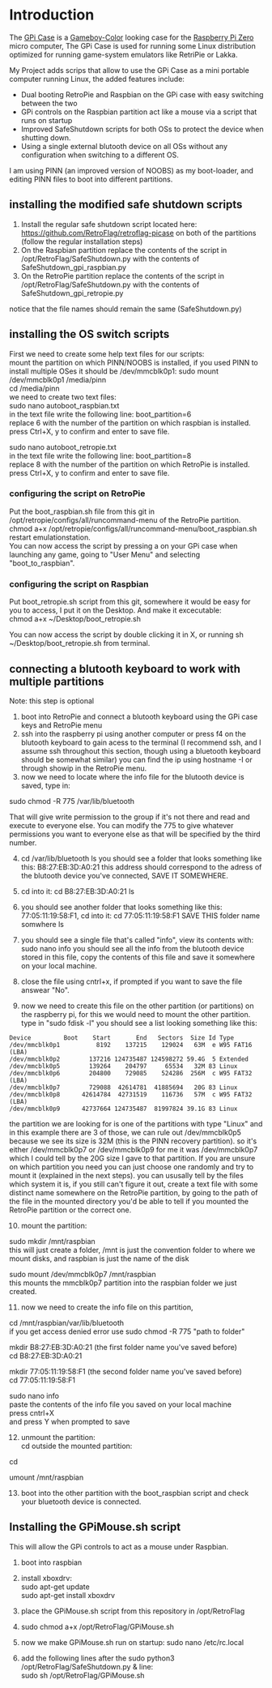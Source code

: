 # Introduction
The [GPi Case](http://www.retroflag.com/GPi-CASE.html) is a [Gameboy-Color](https://en.wikipedia.org/wiki/Game_Boy_Color) looking case for the [Raspberry Pi Zero](https://www.raspberrypi.org/products/raspberry-pi-zero-w/) micro computer, The GPi Case is used for running some Linux distribution optimized for running game-system emulators like RetriPie or Lakka.

My Project adds scrips that allow to use the GPi Case as a mini portable computer running Linux, the added features include:
- Dual booting RetroPie and Raspbian on the GPi case with easy switching between the two
- GPi controls on the Raspbian partition act like a mouse via a script that runs on startup
- Improved SafeShutdown scripts for both OSs to protect the device when shutting down.
- Using a single external blutooth device on all OSs without any configuration when switching to a different OS.

I am using PINN (an improved version of NOOBS) as my boot-loader, and editing PINN files to boot into different partitions.

## installing the modified safe shutdown scripts
1) Install the regular safe shutdown script located here: https://github.com/RetroFlag/retroflag-picase on both of the partitions (follow the regular installation steps)
2) On the Raspbian partition replace the contents of the script in /opt/RetroFlag/SafeShutdown.py with the contents of SafeShutdown_gpi_raspbian.py
3) On the RetroPie partition replace the contents of the script in /opt/RetroFlag/SafeShutdown.py with the contents of SafeShutdown_gpi_retropie.py

notice that the file names should remain the same (SafeShutdown.py)

## installing the OS switch scripts
First we need to create some help text files for our scripts:  
mount the partition on which PINN/NOOBS is installed, if you used PINN to install multiple OSes it should be /dev/mmcblk0p1:
sudo mount /dev/mmcblk0p1 /media/pinn  
cd /media/pinn  
we need to create two text files:  
sudo nano autoboot_raspbian.txt  
in the text file write the following line: boot_partition=6  
replace 6 with the number of the partition on which raspbian is installed.  
press Ctrl+X, y to confirm and enter to save file.  

sudo nano autoboot_retropie.txt  
in the text file write the following line: boot_partition=8  
replace 8 with the number of the partition on which RetroPie is installed.  
press Ctrl+X, y to confirm and enter to save file.  

### configuring the script on RetroPie
Put the boot_raspbian.sh file from this git in /opt/retropie/configs/all/runcommand-menu of the RetroPie partition.  
chmod a+x /opt/retropie/configs/all/runcommand-menu/boot_raspbian.sh
restart emulationstation.  
You can now access the script by pressing a on your GPi case when launching any game, going to "User Menu" and selecting "boot_to_raspbian".  

### configuring the script on Raspbian
Put boot_retropie.sh script from this git, somewhere it would be easy for you to access, I put it on the Desktop. And make it excecutable:  
chmod a+x ~/Desktop/boot_retropie.sh  

You can now access the script by double clicking it in X, or running sh ~/Desktop/boot_retropie.sh from terminal.  

## connecting a blutooth keyboard to work with multiple partitions
Note: this step is optional  
1) boot into RetroPie and connect a blutooth keyboard using the GPi case keys and RetroPie menu  
2) ssh into the raspberry pi using another computer or press f4 on the blutooth keyboard to gain acess to the terminal (I recommend ssh, and I assume ssh throughout this section, though using a bluetooth keyboard should be somewhat similar)
you can find the ip using hostname -I or through showip in the RetroPie menu. 
3) now we need to locate where the info file for the blutooth device is saved, type in: 

sudo chmod -R 775 /var/lib/bluetooth

That will give write permission to the group if it's not there and read and execute to everyone else. You can modify the 775 to give whatever permissions you want to everyone else as that will be specified by the third number.

4) cd /var/lib/bluetooth
ls
you should see a folder that looks something like this: 
B8:27:EB:3D:A0:21 this address should correspond to the adress of the blutooth device you've connected, SAVE IT SOMEWHERE.

5) cd into it: 
cd B8:27:EB:3D:A0:21
ls
6) you should see another folder that looks something like this: 77:05:11:19:58:F1, cd into it:
cd 77:05:11:19:58:F1
SAVE THIS folder name somwhere
ls
7) you should see a single file that's called "info", view its contents with:
sudo nano info
you should see all the info from the blutooth device stored in this file, copy the contents of this file and save it somewhere on your local machine.

8) close the file using cntrl+x, if prompted if you want to save the file answear "No".

9) now we need to create this file on the other partition (or partitions) on the raspberry pi, for this we would need to mount the other partition.
type in "sudo fdisk -l" you should see a list looking something like this:

~~~
Device         Boot    Start       End   Sectors  Size Id Type
/dev/mmcblk0p1          8192    137215    129024   63M  e W95 FAT16 (LBA)
/dev/mmcblk0p2        137216 124735487 124598272 59.4G  5 Extended
/dev/mmcblk0p5        139264    204797     65534   32M 83 Linux
/dev/mmcblk0p6        204800    729085    524286  256M  c W95 FAT32 (LBA)
/dev/mmcblk0p7        729088  42614781  41885694   20G 83 Linux
/dev/mmcblk0p8      42614784  42731519    116736   57M  c W95 FAT32 (LBA)
/dev/mmcblk0p9      42737664 124735487  81997824 39.1G 83 Linux
~~~

the partition we are looking for is one of the partitions with type "Linux" and in this example there are 3 of those, we can rule out /dev/mmcblk0p5 because we see its size is 32M (this is the PINN recovery partition).
so it's either /dev/mmcblk0p7 or /dev/mmcblk0p9 for me it was /dev/mmcblk0p7 which I could tell by the 20G size I gave to that partition. If you are unsure on which partition you need you can just choose one randomly and try to mount it (explained in the next steps). you can ususally tell by the files which system it is, if you still can't figure it out, create a text file with some distinct name somewhere on the RetroPie partition, by going to the path of the file in the mounted directory you'd be able to tell if you mounted the RetroPie partition or the correct one.

10) mount the partition:

sudo mkdir /mnt/raspbian  
this will just create a folder, /mnt is just the convention folder to where we mount disks, and raspbian is just the name of the disk

sudo mount /dev/mmcblk0p7 /mnt/raspbian  
this mounts the mmcblk0p7 partition into the raspbian folder we just created.  

11) now we need to create the info file on this partition,  

cd /mnt/raspbian/var/lib/bluetooth  
if you get access denied error use sudo chmod -R 775 "path to folder"  

mkdir B8:27:EB:3D:A0:21 (the first folder name you've saved before)  
cd B8:27:EB:3D:A0:21  

mkdir 77:05:11:19:58:F1 (the second folder name you've saved before)  
cd 77:05:11:19:58:F1  

sudo nano info  
paste the contents of the info file you saved on your local machine  
press cntrl+X  
and press Y when prompted to save  

12) unmount the partition:  
cd outside the mounted partition:  

cd  

umount /mnt/raspbian  

13) boot into the other partition with the boot_raspbian script and check your bluetooth device is connected.  

## Installing the GPiMouse.sh script
This will allow the GPi controls to act as a mouse under Raspbian.
1) boot into raspbian

2) install xboxdrv:  
sudo apt-get update  
sudo apt-get install xboxdrv

3) place the GPiMouse.sh script from this repository in /opt/RetroFlag

4) sudo chmod a+x /opt/RetroFlag/GPiMouse.sh

4) now we make GPiMouse.sh run on startup: sudo nano /etc/rc.local

5) add the following lines after the sudo python3 /opt/RetroFlag/SafeShutdown.py & line:  
sudo sh /opt/RetroFlag/GPiMouse.sh
